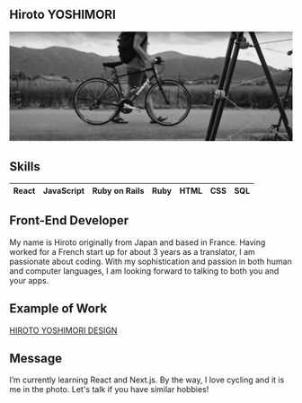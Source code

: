 ## Hiroto YOSHIMORI

![Profile Photo](profile-photo.jpg)

## Skills

| React | JavaScript | Ruby on Rails | Ruby | HTML | CSS | SQL |
|-------|------------|---------------|------|------|-----|-----|

## Front-End Developer

My name is Hiroto originally from Japan and based in France. Having worked for a French start up for about 3 years as a translator, I am passionate about coding. With my sophistication and passion in both human and computer languages, I am looking forward to talking to both you and your apps.

## Example of Work

[HIROTO YOSHIMORI DESIGN](https://hyoshimori-portfolio.netlify.app/)

## Message
I’m currently learning React and Next.js. By the way, I love cycling and it is me in the photo. Let's talk if you have similar hobbies!
